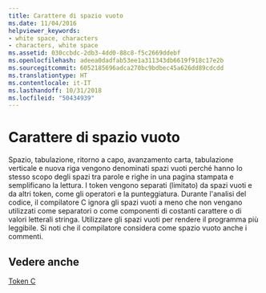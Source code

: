 ```yaml
---
title: Carattere di spazio vuoto
ms.date: 11/04/2016
helpviewer_keywords:
- white space, characters
- characters, white space
ms.assetid: 030ccbdc-2db3-4dd0-88c8-f5c2669ddebf
ms.openlocfilehash: adeea0dadfab53ee1a311343db6619f918c17e2b
ms.sourcegitcommit: 6052185696adca270bc9bdbec45a626dd89cdcdd
ms.translationtype: HT
ms.contentlocale: it-IT
ms.lasthandoff: 10/31/2018
ms.locfileid: "50434939"
---
```

# <a name="white-space-characters"></a>Carattere di spazio vuoto

Spazio, tabulazione, ritorno a capo, avanzamento carta, tabulazione verticale e nuova riga vengono denominati spazi vuoti perché hanno lo stesso scopo degli spazi tra parole e righe in una pagina stampata e semplificano la lettura. I token vengono separati (limitato) da spazi vuoti e da altri token, come gli operatori e la punteggiatura. Durante l'analisi del codice, il compilatore C ignora gli spazi vuoti a meno che non vengano utilizzati come separatori o come componenti di costanti carattere o di valori letterali stringa. Utilizzare gli spazi vuoti per rendere il programma più leggibile. Si noti che il compilatore considera come spazio vuoto anche i commenti.

## <a name="see-also"></a>Vedere anche

[Token C](../c-language/c-tokens.md)